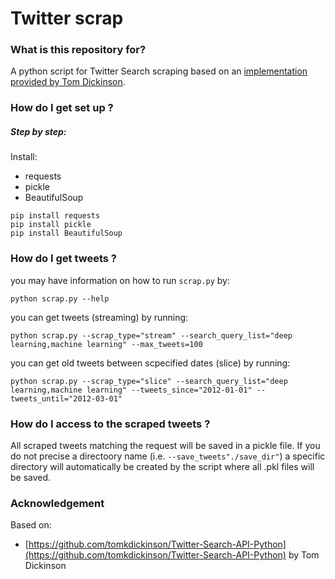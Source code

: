 # Twitter scrap #

### What is this repository for? 
A python script for Twitter Search scraping based on an [implementation provided by Tom Dickinson](https://github.com/tomkdickinson/Twitter-Search-API-Python). 

### How do I get set up ?
##### Step by step:
Install:
* requests 
* pickle
* BeautifulSoup
```
pip install requests
pip install pickle
pip install BeautifulSoup
```
### How do I get tweets ?
you may have information on how to run ```scrap.py``` by:
```
python scrap.py --help
```
you can get tweets (streaming) by running:
```
python scrap.py --scrap_type="stream" --search_query_list="deep learning,machine learning" --max_tweets=100
```
you can get old tweets between scpecified dates (slice) by running:
```
python scrap.py --scrap_type="slice" --search_query_list="deep learning,machine learning" --tweets_since="2012-01-01" --tweets_until="2012-03-01"
```
### How do I access to the scraped tweets ?
All scraped tweets matching the request will be saved in a pickle file. If you do not precise a directoory name (i.e. ```--save_tweets"./save_dir"```) a specific directory will automatically be created by the script where all .pkl files will be saved.

### Acknowledgement
Based on:
* [https://github.com/tomkdickinson/Twitter-Search-API-Python](https://github.com/tomkdickinson/Twitter-Search-API-Python) by Tom Dickinson



